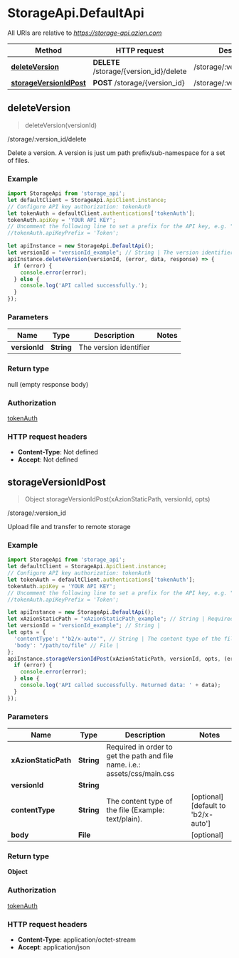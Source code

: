 # StorageApi.DefaultApi

All URIs are relative to *https://storage-api.azion.com*

Method | HTTP request | Description
------------- | ------------- | -------------
[**deleteVersion**](DefaultApi.md#deleteVersion) | **DELETE** /storage/{version_id}/delete | /storage/:version_id/delete
[**storageVersionIdPost**](DefaultApi.md#storageVersionIdPost) | **POST** /storage/{version_id} | /storage/:version_id



## deleteVersion

> deleteVersion(versionId)

/storage/:version_id/delete

Delete a version. A version is just um path prefix/sub-namespace for a set of files.

### Example

```javascript
import StorageApi from 'storage_api';
let defaultClient = StorageApi.ApiClient.instance;
// Configure API key authorization: tokenAuth
let tokenAuth = defaultClient.authentications['tokenAuth'];
tokenAuth.apiKey = 'YOUR API KEY';
// Uncomment the following line to set a prefix for the API key, e.g. "Token" (defaults to null)
//tokenAuth.apiKeyPrefix = 'Token';

let apiInstance = new StorageApi.DefaultApi();
let versionId = "versionId_example"; // String | The version identifier
apiInstance.deleteVersion(versionId, (error, data, response) => {
  if (error) {
    console.error(error);
  } else {
    console.log('API called successfully.');
  }
});
```

### Parameters


Name | Type | Description  | Notes
------------- | ------------- | ------------- | -------------
 **versionId** | **String**| The version identifier | 

### Return type

null (empty response body)

### Authorization

[tokenAuth](../README.md#tokenAuth)

### HTTP request headers

- **Content-Type**: Not defined
- **Accept**: Not defined


## storageVersionIdPost

> Object storageVersionIdPost(xAzionStaticPath, versionId, opts)

/storage/:version_id

Upload file and transfer to remote storage

### Example

```javascript
import StorageApi from 'storage_api';
let defaultClient = StorageApi.ApiClient.instance;
// Configure API key authorization: tokenAuth
let tokenAuth = defaultClient.authentications['tokenAuth'];
tokenAuth.apiKey = 'YOUR API KEY';
// Uncomment the following line to set a prefix for the API key, e.g. "Token" (defaults to null)
//tokenAuth.apiKeyPrefix = 'Token';

let apiInstance = new StorageApi.DefaultApi();
let xAzionStaticPath = "xAzionStaticPath_example"; // String | Required in order to get the path and file name. i.e.: assets/css/main.css
let versionId = "versionId_example"; // String | 
let opts = {
  'contentType': "'b2/x-auto'", // String | The content type of the file (Example: text/plain).
  'body': "/path/to/file" // File | 
};
apiInstance.storageVersionIdPost(xAzionStaticPath, versionId, opts, (error, data, response) => {
  if (error) {
    console.error(error);
  } else {
    console.log('API called successfully. Returned data: ' + data);
  }
});
```

### Parameters


Name | Type | Description  | Notes
------------- | ------------- | ------------- | -------------
 **xAzionStaticPath** | **String**| Required in order to get the path and file name. i.e.: assets/css/main.css | 
 **versionId** | **String**|  | 
 **contentType** | **String**| The content type of the file (Example: text/plain). | [optional] [default to &#39;b2/x-auto&#39;]
 **body** | **File**|  | [optional] 

### Return type

**Object**

### Authorization

[tokenAuth](../README.md#tokenAuth)

### HTTP request headers

- **Content-Type**: application/octet-stream
- **Accept**: application/json


